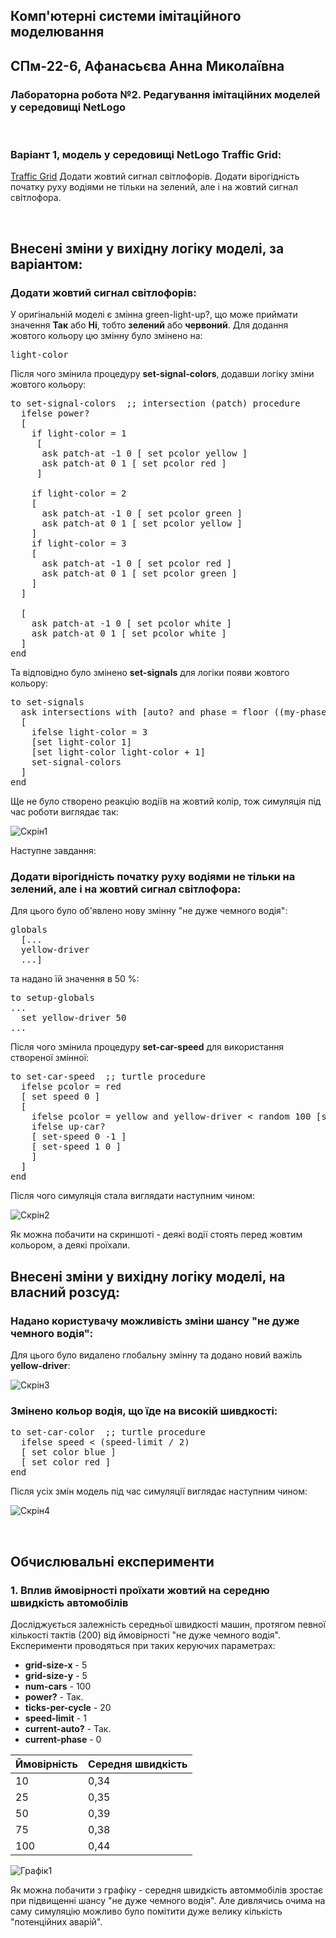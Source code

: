 ## Комп'ютерні системи імітаційного моделювання
## СПм-22-6, **Афанасьєва Анна Миколаївна**
### Лабораторна робота №**2**. Редагування імітаційних моделей у середовищі NetLogo

<br>

### Варіант 1, модель у середовищі NetLogo Traffic Grid:
[Traffic Grid](http://www.netlogoweb.org/launch#http://www.netlogoweb.org/assets/modelslib/Sample%20Models/Social%20Science/Traffic%20Grid.nlogo)
Додати жовтий сигнал світлофорів. Додати вірогідність початку руху водіями не тільки на зелений, але і на жовтий сигнал світлофора.

<br>

## Внесені зміни у вихідну логіку моделі, за варіантом:
### Додати жовтий сигнал світлофорів:
У оригінальній моделі є змінна green-light-up?, що може приймати значення **Так** або **Ні**, тобто **зелений** або **червоний**. Для додання жовтого кольору цю змінну було змінено на:
<pre>
light-color
</pre>
Після чого змінила процедуру **set-signal-colors**, додавши логіку зміни жовтого кольору:
<pre>
to set-signal-colors  ;; intersection (patch) procedure
  ifelse power?
  [ 
    if light-color = 1
     [
      ask patch-at -1 0 [ set pcolor yellow ]
      ask patch-at 0 1 [ set pcolor red ]
     ]
    
    if light-color = 2
    [
      ask patch-at -1 0 [ set pcolor green ]
      ask patch-at 0 1 [ set pcolor yellow ]
    ]
    if light-color = 3
    [
      ask patch-at -1 0 [ set pcolor red ]
      ask patch-at 0 1 [ set pcolor green ]
    ]
  ]
  
  [
    ask patch-at -1 0 [ set pcolor white ]
    ask patch-at 0 1 [ set pcolor white ]
  ]
end
</pre>

Та відповідно було змінено **set-signals** для логіки появи жовтого кольору:
<pre>
to set-signals
  ask intersections with [auto? and phase = floor ((my-phase * ticks-per-cycle) / 100)]
  [
    ifelse light-color = 3
    [set light-color 1]
    [set light-color light-color + 1]
    set-signal-colors
  ]
end
</pre>

Ще не було створено реакцію водіїв на жовтий колір, тож симуляція під час роботи виглядає так:

![Скрін1](1.png)

Наступне завдання:
### Додати вірогідність початку руху водіями не тільки на зелений, але і на жовтий сигнал світлофора:
Для цього було об'явлено нову змінну "не дуже чемного водія":
<pre>
globals
  [...
  yellow-driver
  ...]
</pre>
та надано їй значення в 50 %:

<pre>
to setup-globals
...
  set yellow-driver 50
...
</pre>

Після чого змінила процедуру **set-car-speed** для використання створеної змінної:
<pre>
to set-car-speed  ;; turtle procedure
  ifelse pcolor = red 
  [ set speed 0 ]
  [
    ifelse pcolor = yellow and yellow-driver < random 100 [set speed 0] [
    ifelse up-car?
    [ set-speed 0 -1 ]
    [ set-speed 1 0 ]
    ]
  ]
end
</pre>
Після чого симуляція стала виглядати наступним чином:

![Скрін2](2.png)

Як можна побачити на скриншоті - деякі водії стоять перед жовтим кольором, а деякі проїхали.

## Внесені зміни у вихідну логіку моделі, на власний розсуд:
### Надано користувачу можливість зміни шансу "не дуже чемного водія":
Для цього було видалено глобальну змінну та додано новий важіль **yellow-driver**:

![Скрін3](3.png)

### Змінено кольор водія, що їде на високій шивдкості:
<pre>
to set-car-color  ;; turtle procedure
  ifelse speed < (speed-limit / 2)
  [ set color blue ]
  [ set color red ]
end
</pre>

Після усіх змін модель під час симуляції виглядає наступним чином:

![Скрін4](4.png)

<br>

## Обчислювальні експерименти
### 1. Вплив ймовірності проїхати жовтий на середню швидкість автомобілів
Досліджується залежність середньої швидкості машин, протягом певної кількості тактів (200) від ймовірності "не дуже чемного водія".
Експерименти проводяться при таких керуючих параметрах:
- **grid-size-x** - 5
- **grid-size-y** - 5
- **num-cars** - 100
- **power?** - Так.
- **ticks-per-cycle** - 20
- **speed-limit** - 1
- **current-auto?** - Так.
- **current-phase** - 0

<table>
<thead>
<tr><th>Ймовірність</th><th>Середня швидкість</th></tr>
</thead>
<tbody>
<tr><td>10</td><td>0,34</td></tr>
<tr><td>25</td><td>0,35</td></tr>
<tr><td>50</td><td>0,39</td></tr>
<tr><td>75</td><td>0,38</td></tr>
<tr><td>100</td><td>0,44</td></tr>
</tbody>
</table>

![Графік1](5.png)

Як можна побачити з графіку - середня швидкість автоммобілів зростає при підвищенні шансу "не дуже чемного водія". Але дивлячись очима на саму симуляцію можливо було помітити дуже велику кількість "потенційних аварій".
